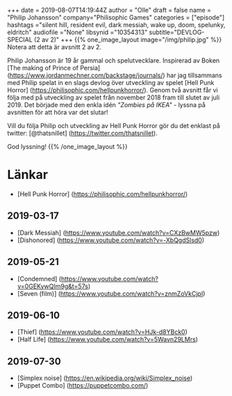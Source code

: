 +++
date = 2019-08-07T14:19:44Z
author = "Olle"
draft = false
name = "Philip Johansson"
company="Philisophic Games"
categories = ["episode"]
hashtags ="silent hill, resident evil, dark messiah, wake up, doom, spelunky, eldritch"
audiofile ="None"
libsynid ="10354313"
subtitle="DEVLOG-SPECIAL (2 av 2)"
+++ 
{{% one_image_layout image="/img/philip.jpg" %}}
Notera att detta är avsnitt 2 av 2.

Philip Johansson är 19 år gammal och spelutvecklare. Inspirerad av Boken [The making of Prince of Persia] (https://www.jordanmechner.com/backstage/journals/) har jag tillsammans med Philip spelat in en slags devlog över utveckling av spelet [Hell Punk Horror] (https://philisophic.com/hellpunkhorror/). Genom två avsnitt får vi följa med på utveckling av spelet från november 2018 fram till slutet av juli 2019. Det började med den enkla idén _"Zombies på IKEA"_ - lyssna på avsnitten för att höra var det slutar!

Vill du följa Philip och utveckling av Hell Punk Horror gör du det enklast på twitter: [@thatsnillet] (https://twitter.com/thatsnillet).

God lyssning!
{{% /one_image_layout %}}

# Länkar
* [Hell Punk Horror] (https://philisophic.com/hellpunkhorror/)

## 2019-03-17
* [Dark Messiah] (https://www.youtube.com/watch?v=CXzBwMW5pzw)
* [Dishonored] (https://www.youtube.com/watch?v=-XbQgdSlsd0)

## 2019-05-21
* [Condemned] (https://www.youtube.com/watch?v=0GEKywQIm9g&t=57s)
* [Seven (film)] (https://www.youtube.com/watch?v=znmZoVkCjpI)

## 2019-06-10
* [Thief] (https://www.youtube.com/watch?v=HJk-d8YBck0)
* [Half Life] (https://www.youtube.com/watch?v=5Wavn29LMrs)

## 2019-07-30
* [Simplex noise] (https://en.wikipedia.org/wiki/Simplex_noise)
* [Puppet Combo] (https://puppetcombo.com/)

